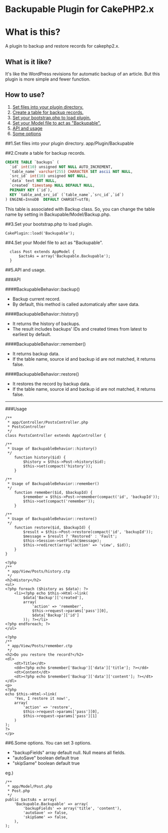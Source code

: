 Backupable Plugin for CakePHP2.x
==========

# What is this?
A plugin to backup and restore records for cakephp2.x.

## What is it like?
It's like the WordPress revisions for automatic backup of an article.
But this plugin is more simple and fewer function.

## How to use?
1. [Set files into your plugin directory.](#section1)
2. [Create a table for backup records.](#section2)
3. [Set your bootstrap.php to load plugin.](#section3)
4. [Set your Model file to act as "Backupable".](#section4)
5. [API and usage](#section5)
6. [Some options](#section6)

##<a name="section1">1.Set files into your plugin directory.
app/Plugin/Backupable

##<a name="section2">2.Create a table for backup records.

````sql
CREATE TABLE `backups` (
  `id` int(10) unsigned NOT NULL AUTO_INCREMENT,
  `table_name` varchar(255) CHARACTER SET ascii NOT NULL,
  `src_id` int(10) unsigned NOT NULL,
  `data` text NOT NULL,
  `created` timestamp NULL DEFAULT NULL,
  PRIMARY KEY (`id`),
  KEY `table_and_src_id` (`table_name`,`src_id`,`id`)
) ENGINE=InnoDB  DEFAULT CHARSET=utf8;
````
This table is associated with Backup class.
So, you can change the table name by setting in Backupable/Model/Backup.php.

##<a name="section3">3.Set your bootstrap.php to load plugin.

````php:app/Config/bootstrap.php
CakePlugin::load('Backupable');
````

##<a name="section4">4.Set your Model file to act as "Backupable".

````php:app/Model/Post.php
  class Post extends AppModel {
      $actsAs = array('Backupable.Backupable');
  }
````

##<a name="section5">5.API and usage.

###API

####BackupableBehavior::backup()
* Backup current record.
* By default, this method is called automaticaly after save data.

####BackupableBehavior::history()
* It returns the history of backups.
* The result includes backups' IDs and created times from latest to earliest by default.

####BackupableBehavior::remember()
* It returns backup data.
* If the table name, source id and backup id are not matched, it returns false.

####BackupableBehavior::restore()
* It restores the record by backup data.
* If the table name, source id and backup id are not matched, it returns false.

---
###Usage

````php:app/Controller/PostsController.php
/**
 * app/Controller/PostsController.php
 * PostsController
 */
class PostsController extends AppController {

/**
 * Usage of BackupableBehavior::history()
 */
    function history($id) {
        $history = $this->Post->history($id);
        $this->set(compact('history'));
    }

/**
 * Usage of BackupableBehavior::remember()
 */
    function remember($id, $backupId) {
        $remember = $this->Post->remember(compact('id', 'backupId'));
        $this->set(compact('remember'));
    }

/**
 * Usage of BackupableBehavior::restore()
 */
    function restore($id, $backupId) {
        $result = $this->Post->restore(compact('id', 'backupId'));
        $message = $result ? 'Restored' : 'Fault';
        $this->Session->setFlash($message);
        $this->redirect(array('action' => 'view', $id));
    }
}
````

````php:app/View/Posts/history.ctp
<?php
/**
 * app/View/Posts/history.ctp
 */
<h2>History</h2>
<ul>
<?php foreach ($history as $data): ?>
    <li><?php echo $this->Html->link(
        $data['Backup']['created'],
        array(
            'action' => 'remember',
            $this->request->params['pass'][0],
            $data['Backup']['id']
        )); ?></li>
<?php endforeach; ?>
</ul>
````

````php:app/View/Posts/remember.ctp
<?php
/**
 * app/View/Posts/remember.ctp
 */
<h2>Do you restore the record?</h2>
<dl>
    <dt>Title</dt>
    <dd><?php echo $remember['Backup']['data']['title']; ?></dd>
    <dt>Content</dt>
    <dt><?php echo $remember['Backup']['data']['content']; ?></dt>
</dl>
<p>
<?php
echo $this->Html->link(
    'Yes, I restore it now!',
    array(
        'action' => 'restore',
        $this->request->params['pass'][0],
        $this->request->params['pass'][1]
    )
);
?>
</p>
````

##<a name="section6">6.Some options.
You can set 3 options.

* "backupFields" array default null. Null means all fields.
* "autoSave" boolean default true
* "skipSame" boolean default true

eg.)

````app/Model/Post.php
/**
 * app/Model/Post.php
 * Post.php
 */
public $actsAs = array(
    'Backupable.Backupable' => array(
        'backupFields' => array('title', 'content'),
        'autoSave' => false,
        'skipSame' => false,
    ),
);
````
